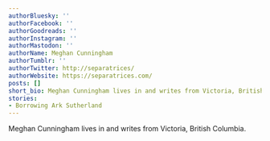 ```yaml
---
authorBluesky: ''
authorFacebook: ''
authorGoodreads: ''
authorInstagram: ''
authorMastodon: ''
authorName: Meghan Cunningham
authorTumblr: ''
authorTwitter: http://separatrices/
authorWebsite: https://separatrices.com/
posts: []
short_bio: Meghan Cunningham lives in and writes from Victoria, British Columbia.
stories:
- Borrowing Ark Sutherland
---
```


Meghan Cunningham lives in and writes from Victoria, British Columbia.